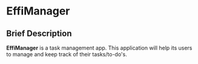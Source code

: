 # EffiManager

## Brief Description

**EffiManager** is a task management app. This application will help its users to manage and keep track of their tasks/to-do's.
